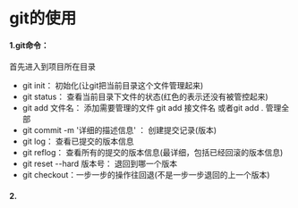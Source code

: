 # git的使用

#### 1.git命令：

首先进入到项目所在目录

- git init：	初始化(让git把当前目录这个文件管理起来)
- git status：    查看当前目录下文件的状态(红色的表示还没有被管控起来)
- git add 文件名：   添加需要管理的文件 git add 接文件名 或者git add . 管理全部
- git commit -m '详细的描述信息' ：   创建提交记录(版本)
- git log：    查看已提交的版本信息
- git reflog：   查看所有的提交的版本信息(最详细，包括已经回滚的版本信息)
- git reset --hard 版本号：  退回到哪一个版本
- git checkout：一步一步的操作往回退(不是一步一步退回的上一个版本)

#### 2.